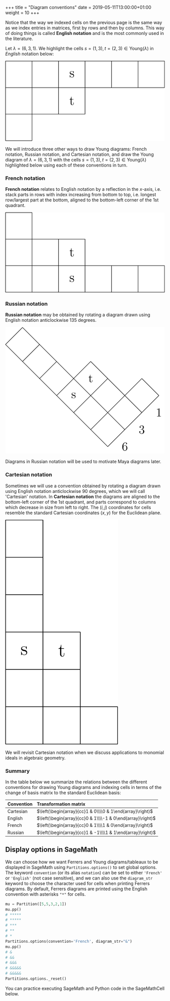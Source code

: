 +++
title = "Diagram conventions"
date =  2019-05-11T13:00:00+01:00
weight = 10
+++

Notice that the way we indexed cells on the previous page is the same way as we index entries in matrices, first by rows and then by columns. This way of doing things is called **English notation** and is the most commonly used in the literature.

Let $\lambda = (6,3,1)$. We highlight the cells $s = (1,3), t = (2,3) \in \mathrm{Young}(\lambda)$ in _English_ notation below:

![English notation](/img/english_notation.png)

We will introduce three other ways to draw Young diagrams: French notation, Russian notation, and Cartesian notation, and draw the Young diagram of $\lambda = (6,3,1)$ with the cells $s = (1,3), t = (2,3) \in \mathrm{Young}(\lambda)$ highlighted below using each of these conventions in turn.

### French notation

**French notation** relates to English notation by a reflection in the $x$-axis, i.e. stack parts in rows with index increasing from bottom to top, i.e. longest row/largest part at the bottom, aligned to the bottom-left corner of the 1st quadrant.

![French notation](/img/french_notation.png)

### Russian notation

**Russian notation** may be obtained by rotating a diagram drawn using English notation anticlockwise 135 degrees.

![Russian notation](/img/russian_notation.png)

Diagrams in Russian notation will be used to motivate Maya diagrams later.

### Cartesian notation

Sometimes we will use a convention obtained by rotating a diagram drawn using English notation anticlockwise 90 degrees, which we will call 'Cartesian' notation. In **Cartesian notation** the diagrams are aligned to the bottom-left corner of the 1st quadrant, and parts correspond to columns which decrease in size from left to right. The $(i,j)$ coordinates for cells resemble the standard Cartesian coordinates $(x,y)$ for the Euclidean plane.

![Cartesian notation](/img/cartesian_notation.png)

We will revisit Cartesian notation when we discuss applications to monomial ideals in algebraic geometry.

### Summary

In the table below we summarize the relations between the different conventions for drawing Young diagrams and indexing cells in terms of the change of basis matrix to the standard Euclidean basis:

| Convention | Transformation matrix |
|:-----------|:----------------------|
| Cartesian | $\left(\begin{array}{cc}1 & 0\\\\0 & 1\end{array}\right)$ |
| English | $\left(\begin{array}{cc}0 & 1\\\\-1 & 0\end{array}\right)$ |
| French | $\left(\begin{array}{cc}0 & 1\\\\1 & 0\end{array}\right)$ |
| Russian | $\left(\begin{array}{cc}1 & -1\\\\1 & 1\end{array}\right)$ |

## Display options in SageMath

We can choose how we want Ferrers and Young diagrams/tableaux to be displayed in SageMath using `Partitions.options()` to set global options. The keyword `convention` (or its alias `notation`) can be set to either `'French'` or `'English'` (not case sensitive), and we can also use the `diagram_str` keyword to choose the character used for cells when printing Ferrers diagrams. By default, Ferrers diagrams are printed using the English convention with asterisks `"*"` for cells. 

```python
mu = Partition([5,5,3,2,1])
mu.pp()
# *****
# *****
# ***
# **
# *
Partitions.options(convention='French', diagram_str="&")
mu.pp()
# &
# &&
# &&&
# &&&&&
# &&&&&
Partitions.options._reset()
```

You can practice executing SageMath and Python code in the SageMathCell below.

<div class="sage">
  <script type="text/x-sage">
mu = Partition([5,5,3,2,1]) # You can edit this code yourself
mu.pp()
Partitions.options(convention='French', diagram_str="&")
mu.pp()
Partitions.options._reset()
  </script>
</div>